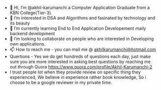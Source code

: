 - 👋 Hi, I’m @akhil-karumanchi a Computer Application Graduate from a KBN College(Tier-3).
- 👀 I’m interested in DSA and Algorithms and fasinated by technology and its beauty
- 🌱 I’m currently learning End to End Application Developement maily backend development 
- 💞️ I’m looking to collaborate on people who are interested in Developing own applications. 
- 📫 How to reach me - you can mail me @ akhilkarumanchi@hotmail.com 
- Quertions - Yes we do get hundreds of questions each day, just make sure you are more interested in asking best questions by reaching me out through Quora https://www.quora.com/profile/Akhil-Karumanchi-2 
- I trust people lot when they provide review on specific thing they experienced, We believe in experience rather book knowledge, So i choose to be a google reviewer in my private time. 
<!---
akhil-karumanchi/akhil-karumanchi is a ✨ special ✨ repository because its `README.md` (this file) appears on your GitHub profile.
You can click the Preview link to take a look at your changes.
--->
